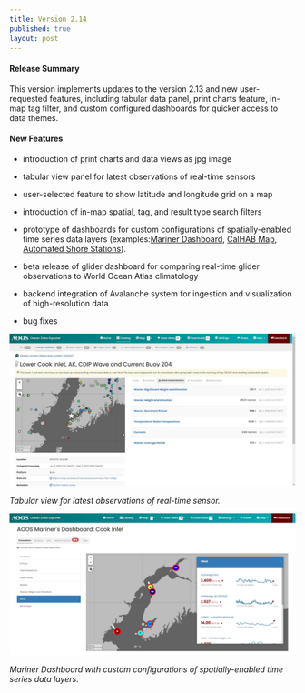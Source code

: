 ```yaml
---
title: Version 2.14
published: true
layout: post
---
```


#### Release Summary

This version implements updates to the version 2.13 and new user-requested features, including tabular data panel, print charts feature, in-map tag filter, and custom configured dashboards for quicker access to data themes.   


#### New Features

* introduction of print charts and data views as jpg image

* tabular view panel for latest observations of real-time sensors

* user-selected feature to show latitude and longitude grid on a map

* introduction of in-map spatial, tag, and result type search filters

* prototype of dashboards for custom configurations of spatially-enabled time series data layers (examples:<a href="https://aoos.org/portal-highlights-2/real-time-information-for-current-maritime-conditions/">Mariner Dashboard</a>, <a href="https://data.caloos.org/#dashboards/layer/59cb173d-9fab-44d0-9a13-5e1c35a10f1b">CalHAB Map</a>, <a href="https://data.caloos.org/#dashboards/sensors/6f6e75db-710c-491a-87d6-af4a4d065537/by-parameter">Automated Shore Stations</a>).

* beta release of glider dashboard for comparing real-time glider observations to World Ocean Atlas climatology

* backend integration of Avalanche system for ingestion and visualization of high-resolution data

* bug fixes




<img src="/assets/images/release_notes/v2.14.1.png" class="img-responsive" width="600"/>

*Tabular view for latest observations of real-time sensor.*

<img src="/assets/images/release_notes/v2.14.2.png" class="img-responsive" width="600"/>

*Mariner Dashboard with custom configurations of spatially-enabled time series data layers.*

